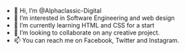 - 👋 Hi, I’m @Alphaclassic-Digital
- 👀 I’m interested in Software Engineering and web design 
- 🌱 I’m currently learning HTML and CSS for a start
- 💞️ I’m looking to collaborate on any creative project.
- 📫 You can reach me on Facebook, Twitter and Instagram.

<!---
Alphaclassic-Digital/Alphaclassic-Digital is a ✨ special ✨ repository because its `README.md` (this file) appears on your GitHub profile.
You can click the Preview link to take a look at your changes.
--->
